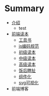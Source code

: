 # Summary

* [介绍](README.md)
   * test
* [前端读本](books/qian_duan_du_ben.md)
   * [工具书](books/gongju.md)
   * [js编码规范](books/jsbian_ma_gui_fan.md)
   * [初级读本](books/chu_ji_du_ben.md)
   * [中级读本](books/zhong_ji_du_ben.md)
   * [高级读本](books/gao_ji_du_ben.md)
   * [饭后瞎扯](books/fan_hou_xia_che.md)
   * [组件化](books/zu_jian_hua.md)
   * [svg可视化](books/svgke_shi_hua.md)
* 前端博客

